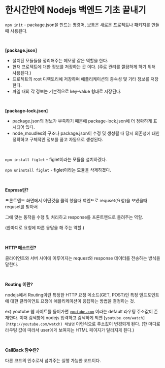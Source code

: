 # **한시간만에 Nodejs 백엔드 기초 끝내기**

`npm init` - package.json을 만드는 명령어, 보통은 새로운 프로젝트나 패키지를 만들 때 사용된다.

<br>

**[package.json]** 

- 설치된 모듈들을 정리해주는 메모장 같은 역할을 한다.
- 현재 프로젝트에 대한 정보를 저장하는 곳 이다. (주로 관리를 깔끔하게 하기 위해 사용된다.)
- 프로젝트의 root 디렉토리에 저장하며 애플리케이션의 종속성 및 기타 정보를 저장한다.
- 파일 내의 각 정보는 기본적으로 key-value 형태로 저장된다.

<br>

**[package-lock.json]**

- package.json의 정보가 부족하기 때문에 package-lock.json에 더 정확하게 표시되어 있다.
- node_moudles의 구조나 package.json이 수정 및 생성될 때 당시 의존성에 대한 정확하고 구체적인 정보를 품고 자동으로 생성된다.

<br>

`npm install figlet` - figlet이라는 모듈을 설치하겠다.

`npm uninstall figlet` - figlet이라는 모듈을 삭제하겠다.

<br>

**Express란?** 

프론트엔드 화면에서 어떤것을 클릭 했을때 백엔드로 requset(요청)을 보냈을때 requset를 받아서

그에 맞는 동작을 수행 및 처리하고 response를 프론트엔드로 돌려주는 역할.

(한마디로 요청에 따른 응답을 해 주는 역할.)

<br>

**HTTP 메소드란?**

클라이언트와 서버 사이에 이루어지는 request와 response 데이터를 전송하는 방식을 말한다.

<br>

**Routing 이란?**

nodejs에서 Routing이란 특정한 HTTP 요청 메소드(GET, POST)인 특정 엔드포인트에 대한 클라이언트 요청에 애플리케이션이 응답하는 방법을 결정하는 것.

ex) youtube 웹 사이트를 들어가면 [`youtube.com`](http://youtube.com) 이라는 default 라우팅 주소값이 존재한다. 이때 검색창에 nodejs 입력하고 검색하게 되면 [`youtube.com/watch](http://youtube.com/watch) 채널명` 이런식으로 주소값이 변경되게 된다. (한 마디로 라우팅 값에 따라서 user에게 보여지는 HTML 페이지가 달라지게 된다.)

<br>

**CallBack 함수란?**

다른 코드의 인수로서 넘겨주는 실행 가능한 코드이다.